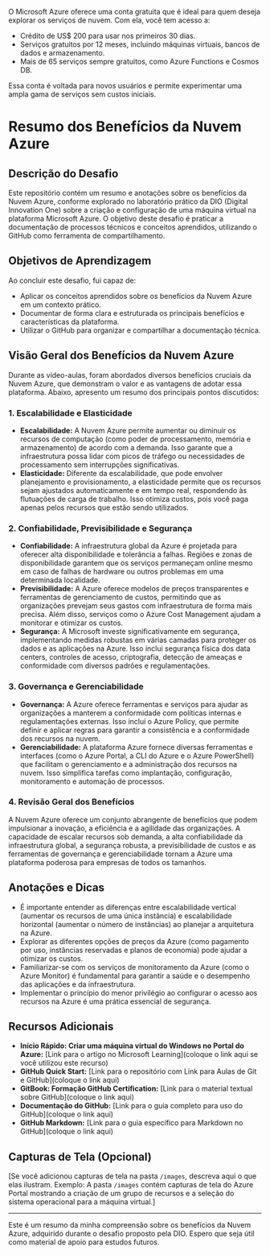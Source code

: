 O Microsoft Azure oferece uma conta gratuita que é ideal para quem deseja explorar os serviços de nuvem. Com ela, você tem acesso a:
- Crédito de US$ 200 para usar nos primeiros 30 dias.
- Serviços gratuitos por 12 meses, incluindo máquinas virtuais, bancos de dados e armazenamento.
- Mais de 65 serviços sempre gratuitos, como Azure Functions e Cosmos DB.

Essa conta é voltada para novos usuários e permite experimentar uma ampla gama de serviços sem custos iniciais.


# Resumo dos Benefícios da Nuvem Azure

## Descrição do Desafio

Este repositório contém um resumo e anotações sobre os benefícios da Nuvem Azure, conforme explorado no laboratório prático da DIO (Digital Innovation One) sobre a criação e configuração de uma máquina virtual na plataforma Microsoft Azure. O objetivo deste desafio é praticar a documentação de processos técnicos e conceitos aprendidos, utilizando o GitHub como ferramenta de compartilhamento.

## Objetivos de Aprendizagem

Ao concluir este desafio, fui capaz de:

* Aplicar os conceitos aprendidos sobre os benefícios da Nuvem Azure em um contexto prático.
* Documentar de forma clara e estruturada os principais benefícios e características da plataforma.
* Utilizar o GitHub para organizar e compartilhar a documentação técnica.

## Visão Geral dos Benefícios da Nuvem Azure

Durante as vídeo-aulas, foram abordados diversos benefícios cruciais da Nuvem Azure, que demonstram o valor e as vantagens de adotar essa plataforma. Abaixo, apresento um resumo dos principais pontos discutidos:

### 1. Escalabilidade e Elasticidade

* **Escalabilidade:** A Nuvem Azure permite aumentar ou diminuir os recursos de computação (como poder de processamento, memória e armazenamento) de acordo com a demanda. Isso garante que a infraestrutura possa lidar com picos de tráfego ou necessidades de processamento sem interrupções significativas.
* **Elasticidade:** Diferente da escalabilidade, que pode envolver planejamento e provisionamento, a elasticidade permite que os recursos sejam ajustados automaticamente e em tempo real, respondendo às flutuações de carga de trabalho. Isso otimiza custos, pois você paga apenas pelos recursos que estão sendo utilizados.

### 2. Confiabilidade, Previsibilidade e Segurança

* **Confiabilidade:** A infraestrutura global da Azure é projetada para oferecer alta disponibilidade e tolerância a falhas. Regiões e zonas de disponibilidade garantem que os serviços permaneçam online mesmo em caso de falhas de hardware ou outros problemas em uma determinada localidade.
* **Previsibilidade:** A Azure oferece modelos de preços transparentes e ferramentas de gerenciamento de custos, permitindo que as organizações prevejam seus gastos com infraestrutura de forma mais precisa. Além disso, serviços como o Azure Cost Management ajudam a monitorar e otimizar os custos.
* **Segurança:** A Microsoft investe significativamente em segurança, implementando medidas robustas em várias camadas para proteger os dados e as aplicações na Azure. Isso inclui segurança física dos data centers, controles de acesso, criptografia, detecção de ameaças e conformidade com diversos padrões e regulamentações.

### 3. Governança e Gerenciabilidade

* **Governança:** A Azure oferece ferramentas e serviços para ajudar as organizações a manterem a conformidade com políticas internas e regulamentações externas. Isso inclui o Azure Policy, que permite definir e aplicar regras para garantir a consistência e a conformidade dos recursos na nuvem.
* **Gerenciabilidade:** A plataforma Azure fornece diversas ferramentas e interfaces (como o Azure Portal, a CLI do Azure e o Azure PowerShell) que facilitam o gerenciamento e a administração dos recursos na nuvem. Isso simplifica tarefas como implantação, configuração, monitoramento e automação de processos.

### 4. Revisão Geral dos Benefícios

A Nuvem Azure oferece um conjunto abrangente de benefícios que podem impulsionar a inovação, a eficiência e a agilidade das organizações. A capacidade de escalar recursos sob demanda, a alta confiabilidade da infraestrutura global, a segurança robusta, a previsibilidade de custos e as ferramentas de governança e gerenciabilidade tornam a Azure uma plataforma poderosa para empresas de todos os tamanhos.

## Anotações e Dicas

* É importante entender as diferenças entre escalabilidade vertical (aumentar os recursos de uma única instância) e escalabilidade horizontal (aumentar o número de instâncias) ao planejar a arquitetura na Azure.
* Explorar as diferentes opções de preços da Azure (como pagamento por uso, instâncias reservadas e planos de economia) pode ajudar a otimizar os custos.
* Familiarizar-se com os serviços de monitoramento da Azure (como o Azure Monitor) é fundamental para garantir a saúde e o desempenho das aplicações e da infraestrutura.
* Implementar o princípio do menor privilégio ao configurar o acesso aos recursos na Azure é uma prática essencial de segurança.

## Recursos Adicionais

* **Início Rápido: Criar uma máquina virtual do Windows no Portal do Azure:** [Link para o artigo no Microsoft Learning](coloque o link aqui se você utilizou este recurso)
* **GitHub Quick Start:** [Link para o repositório com Link para Aulas de Git e GitHub](coloque o link aqui)
* **GitBook: Formação GitHub Certification:** [Link para o material textual sobre GitHub](coloque o link aqui)
* **Documentação do GitHub:** [Link para o guia completo para uso do GitHub](coloque o link aqui)
* **GitHub Markdown:** [Link para o guia específico para Markdown no GitHub](coloque o link aqui)

## Capturas de Tela (Opcional)

[Se você adicionou capturas de tela na pasta `/images`, descreva aqui o que elas ilustram. Exemplo: A pasta `/images` contém capturas de tela do Azure Portal mostrando a criação de um grupo de recursos e a seleção do sistema operacional para a máquina virtual.]

---

Este é um resumo da minha compreensão sobre os benefícios da Nuvem Azure, adquirido durante o desafio proposto pela DIO. Espero que seja útil como material de apoio para estudos futuros.
